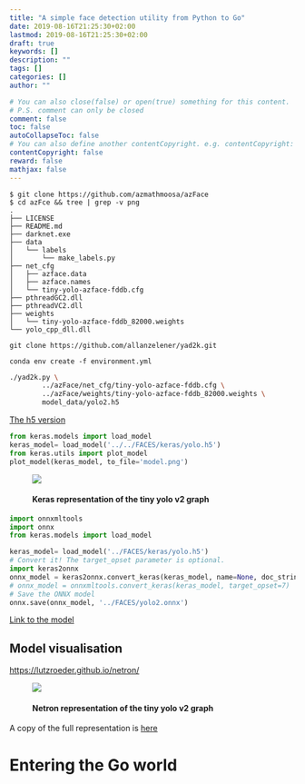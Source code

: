 ```yaml
---
title: "A simple face detection utility from Python to Go"
date: 2019-08-16T21:25:30+02:00
lastmod: 2019-08-16T21:25:30+02:00
draft: true
keywords: []
description: ""
tags: []
categories: []
author: ""

# You can also close(false) or open(true) something for this content.
# P.S. comment can only be closed
comment: false
toc: false
autoCollapseToc: false
# You can also define another contentCopyright. e.g. contentCopyright: "This is another copyright."
contentCopyright: false
reward: false
mathjax: false
---
```


<!--more-->

```
$ git clone https://github.com/azmathmoosa/azFace
$ cd azFce && tree | grep -v png
.
├── LICENSE
├── README.md
├── darknet.exe
├── data
│   └── labels
│       └── make_labels.py
├── net_cfg
│   ├── azface.data
│   ├── azface.names
│   └── tiny-yolo-azface-fddb.cfg
├── pthreadGC2.dll
├── pthreadVC2.dll
├── weights
│   └── tiny-yolo-azface-fddb_82000.weights
└── yolo_cpp_dll.dll
```

`git clone https://github.com/allanzelener/yad2k.git`

`conda env create -f environment.yml`



```bash
./yad2k.py \
        ../azFace/net_cfg/tiny-yolo-azface-fddb.cfg \
        ../azFace/weights/tiny-yolo-azface-fddb_82000.weights \
        model_data/yolo2.h5
```

[The h5 version](https://drive.google.com/file/d/1O4BF8m3WrrHTIHnqFtl2oghaw_esRaYn/view)

```python
from keras.models import load_model
keras_model= load_model('../../FACES/keras/yolo.h5')
from keras.utils import plot_model
plot_model(keras_model, to_file='model.png')
```

<figure>
  <img src="/assets/yolofaces/keras-preview.png"
  <figcaption>
      <h4>Keras representation of the tiny yolo v2 graph</h4>
  </figcaption>
</figure>


```python
import onnxmltools
import onnx
from keras.models import load_model

keras_model= load_model('../FACES/keras/yolo.h5')
# Convert it! The target_opset parameter is optional.
import keras2onnx
onnx_model = keras2onnx.convert_keras(keras_model, name=None, doc_string='', target_opset=None, channel_first_inputs=None)
# onnx_model = onnxmltools.convert_keras(keras_model, target_opset=7)
# Save the ONNX model
onnx.save(onnx_model, '../FACES/yolo2.onnx')
```

[Link to the model](https://github.com/owulveryck/gofaces/raw/master/model.onnx)

## Model visualisation

https://lutzroeder.github.io/netron/

<figure>
  <img src="/assets/yolofaces/netron-extract.png" link="/assets/yolofaces/netron.png">
  <figcaption>
      <h4>Netron representation of the tiny yolo v2 graph</h4>
  </figcaption>
</figure>

A copy of the full representation is [here](/assets/yolofaces/netron.png)

# Entering the Go world
